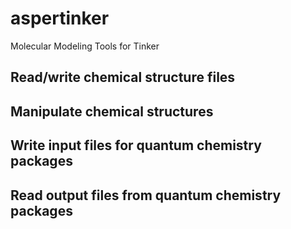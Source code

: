# aspertinker
Molecular Modeling Tools for Tinker

## Read/write chemical structure files

## Manipulate chemical structures

## Write input files for quantum chemistry packages

## Read output files from quantum chemistry packages

